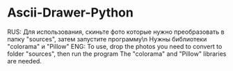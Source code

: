 # Ascii-Drawer-Python
RUS:
Для использования, скиньте фото которые нужно преобразовать в папку "sources", затем запустите программу\n
Нужны библиотеки "colorama" и "Pillow"
ENG:
To use, drop the photos you need to convert to folder "sources", then run the program
The "colorama" and "Pillow" libraries are needed.
